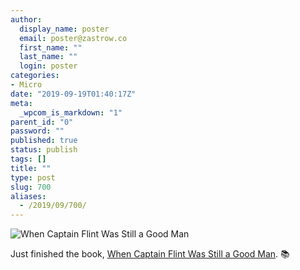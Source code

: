 ```yaml
---
author:
  display_name: poster
  email: poster@zastrow.co
  first_name: ""
  last_name: ""
  login: poster
categories:
- Micro
date: "2019-09-19T01:40:17Z"
meta:
  _wpcom_is_markdown: "1"
parent_id: "0"
password: ""
published: true
status: publish
tags: []
title: ""
type: post
slug: 700
aliases:
  - /2019/09/700/
---
```

<p><img src="https://i.gr-assets.com/images/S/compressed.photo.goodreads.com/books/1348790220l/12379545.jpg" alt="When Captain Flint Was Still a Good Man" /></p>

<p>Just finished the book, <a href="https://www.goodreads.com/review/show/2974840302?utm_medium=api&amp;utm_source=rss">When Captain Flint Was Still a Good Man</a>. 📚</p>
